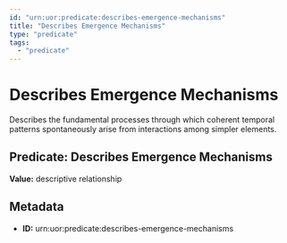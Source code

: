 ```yaml
---
id: "urn:uor:predicate:describes-emergence-mechanisms"
title: "Describes Emergence Mechanisms"
type: "predicate"
tags:
  - "predicate"
---
```


# Describes Emergence Mechanisms

Describes the fundamental processes through which coherent temporal patterns spontaneously arise from interactions among simpler elements.

## Predicate: Describes Emergence Mechanisms

**Value:** descriptive relationship

## Metadata

- **ID:** urn:uor:predicate:describes-emergence-mechanisms
